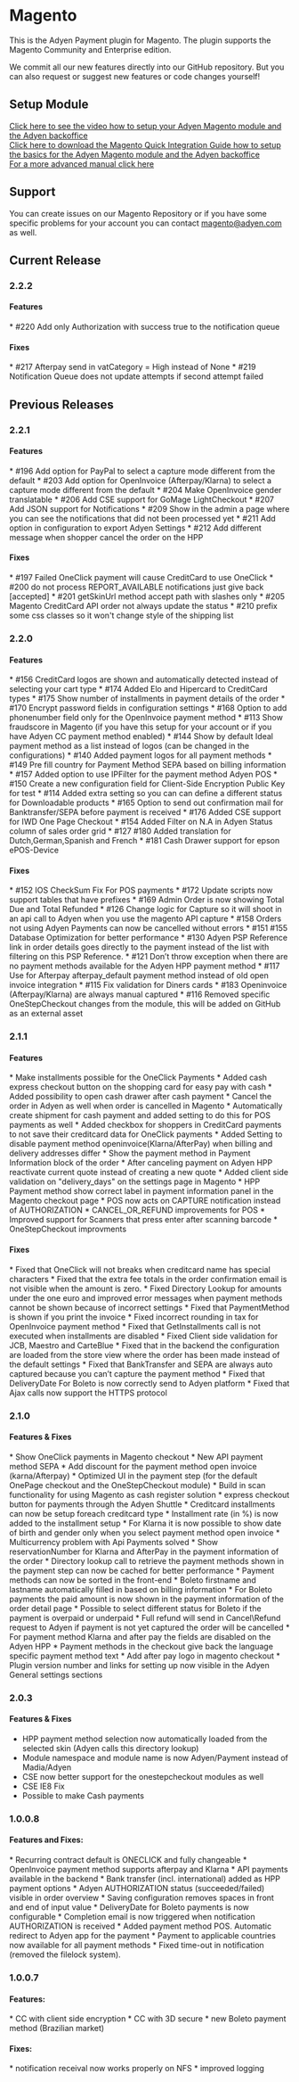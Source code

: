 Magento
=======

This is the Adyen Payment plugin for Magento. The plugin supports the Magento Community and Enterprise edition.

We commit all our new features directly into our GitHub repository.
But you can also request or suggest new features or code changes yourself!

<h2>Setup Module</h2>
<a href="http://vimeo.com/94005128">Click here to see the video how to setup your Adyen Magento module and the Adyen backoffice</a><br />
<a href="https://www.adyen.com/dam/jcr:80ea0213-02cd-43aa-8136-459a471d2a0d/MagentoQuickIntegrationManual.pdf">Click here to download the Magento Quick Integration Guide how to setup the basics for the Adyen Magento module and the Adyen backoffice</a><br />
<a href="https://www.adyen.com/dam/jcr:d0fd4c42-831b-4c4a-b5e5-864cc1410145/AdyenMagentoExtension">For a more advanced manual click here</a>

<h2>Support</h2>
You can create issues on our Magento Repository or if you have some specific problems for your account you can contact <a href="mailto:magento@adyen.com">magento@adyen.com</a>  as well.

<h2>Current Release</h2>
<h3>2.2.2</h3>
<h4>Features</h4>
* #220 Add only Authorization with success true to the notification queue

<h4>Fixes</h4>
* #217 Afterpay send in vatCategory = High instead of None
* #219 Notification Queue does not update attempts if second attempt failed


<h2>Previous Releases</h2>
<h3>2.2.1</h3>
<h4>Features</h4>
* #196 Add option for PayPal to select a capture mode different from the default
* #203 Add option for OpenInvoice (Afterpay/Klarna) to select a capture mode different from the default
* #204 Make OpenInvoice gender translatable
* #206 Add CSE support for GoMage LightCheckout
* #207 Add JSON support for Notifications
* #209 Show in the admin a page where you can see the notifications that did not been processed yet
* #211 Add option in configuration to export Adyen Settings
* #212 Add different message when shopper cancel the order on the HPP

<h4>Fixes</h4>
* #197 Failed OneClick payment will cause CreditCard to use OneClick
* #200 do not process REPORT_AVAILABLE notifications just give back [accepted]
* #201 getSkinUrl method accept path with slashes only
* #205 Magento CreditCard API order not always update the status
* #210 prefix some css classes so it won't change style of the shipping list
<h3>2.2.0</h3>
<h4>Features</h4>
* #156 CreditCard logos are shown and automatically detected instead of selecting your cart type
* #174 Added Elo and Hipercard to CreditCard types
* #175 Show number of installments in payment details of the order
* #170 Encrypt password fields in configuration settings
* #168 Option to add phonenumber field only for the OpenInvoice payment method
* #113 Show fraudscore in Magento (if you have this setup for your account or if you have Adyen CC payment method enabled)
* #144 Show by default Ideal payment method as a list instead of logos (can be changed in the configurations)
* #140 Added payment logos for all payment methods
* #149 Pre fill country for Payment Method SEPA based on billing information
* #157 Added option to use IPFilter for the payment method Adyen POS
* #150 Create a new  configuration field for Client-Side Encryption Public Key for test
* #114 Added extra setting so you can can define a different status for Downloadable products
* #165 Option to send out confirmation mail for Banktransfer/SEPA before payment is received
* #176 Added CSE support for IWD One Page Checkout
* #154 Added Filter on N.A in Adyen Status column of sales order grid
* #127 #180 Added translation for Dutch,German,Spanish and French
* #181 Cash Drawer support for epson ePOS-Device

<h4>Fixes</h4>
* #152 IOS CheckSum Fix For POS payments
* #172 Update scripts now support tables that have prefixes
* #169 Admin Order is now showing Total Due and Total Refunded
* #126 Change logic for Capture so it will shoot in an api call to Adyen when you use the magento API capture
* #158 Orders not using Adyen Payments can now be cancelled without errors
* #151 #155 Database Optimization for better performance
* #130 Adyen PSP Reference link in order details goes directly to the payment instead of the list with filtering on this PSP Reference.
* #121 Don’t throw exception when there are no payment methods available for the Adyen HPP payment method
* #117 Use for Afterpay afterpay_default payment method instead of old open invoice integration
* #115 Fix validation for Diners cards
* #183 Openinvoice (Afterpay/Klarna) are always manual captured
* #116 Removed specific OneStepCheckout changes from the module, this will be added on GitHub as an external asset

<h3>2.1.1</h3>
<h4>Features</h4>
* Make installments possible for the OneClick Payments
* Added cash express checkout button on the shopping card for easy pay with cash
* Added possibility to open cash drawer after cash payment
* Cancel the order in Adyen as well when order is cancelled in Magento
* Automatically create shipment for cash payment and added setting to do this for POS payments as well
* Added checkbox for shoppers in CreditCard payments to not save their creditcard data for OneClick payments
* Added Setting to disable payment method openinvoice(Klarna/AfterPay) when billing and delivery addresses differ
* Show the payment method in Payment Information block of the order
* After canceling payment on Adyen HPP reactivate current quote instead of creating a new quote
* Added client side validation on "delivery_days" on the settings page in Magento
* HPP Payment method show correct label in payment information panel in the Magento checkout page
* POS now acts on CAPTURE notification instead of AUTHORIZATION
* CANCEL_OR_REFUND improvements for POS
* Improved support for Scanners that press enter after scanning barcode
* OneStepCheckout improvments

<h4>Fixes</h4>
* Fixed that OneClick will not breaks when creditcard name has special characters
* Fixed that the extra fee totals in the order confirmation email is not visible when the amount is zero.
* Fixed Directory Lookup for amounts under the one euro and improved error messages when payment methods cannot be shown because of incorrect settings
* Fixed that PaymentMethod is shown if you print the invoice
* Fixed incorrect rounding in tax for OpenInvoice payment method
* Fixed that GetInstallments call is not executed when installments are disabled
* Fixed Client side validation for JCB, Maestro and CarteBlue
* Fixed that in the backend the configuration are loaded from the store view where the order has been made instead of the default settings
* Fixed that BankTransfer and SEPA are always auto captured because you can’t capture the payment method
* Fixed that DeliveryDate For Boleto is now correctly send to Adyen platform
* Fixed that Ajax calls now support the HTTPS protocol

<h3>2.1.0</h3>
<h4>Features & Fixes</h4>
 * Show OneClick payments in Magento checkout
 * New API payment method SEPA
 * Add discount for the payment method open invoice (karna/Afterpay)
 * Optimized UI in the payment step (for the default OnePage checkout and the OneStepCheckout module)
 * Build in scan functionality for using Magento as cash register solution
 * express checkout button for payments through the Adyen Shuttle
 * Creditcard installments can now be setup foreach creditcard type
 * Installment rate (in %) is now added to the installment setup
 * For Klarna it is now possible to show date of birth and gender only when you select payment method open invoice
 * Multicurrency problem with Api Payments solved
 * Show reservationNumber for Klarna and AfterPay in the payment information of the order
 * Directory lookup call to retrieve the payment methods shown in the payment step can now be cached for better performance
 * Payment methods can now be sorted in the front-end
 * Boleto firstname and lastname automatically filled in based on billing information
 * For Boleto payments the paid amount is now shown in the payment information of the order detail page
 * Possible to select different status for Boleto if the payment is overpaid or underpaid
 * Full refund will send in Cancel\Refund request to Adyen if payment is not yet captured the order will be cancelled
 * For payment method Klarna and after pay the fields are disabled on the Adyen HPP
 * Payment methods in the checkout give back the language specific payment method text
 * Add after pay logo in magento checkout
 * Plugin version number and links for setting up now visible in the Adyen General settings sections

<h3>2.0.3</h3>
<h4>Features & Fixes</h4>
 
 * HPP payment method selection now automatically loaded from the selected skin (Adyen calls this directory lookup)
 * Module namespace and module name is now Adyen/Payment instead of Madia/Adyen
 * CSE now better support for the onestepcheckout modules as well
 * CSE IE8 Fix
 * Possible to make Cash payments


<h3>1.0.0.8</h3>
<h4>Features and Fixes:</h4>
 * Recurring contract default is ONECLICK and fully changeable
 * OpenInvoice payment method supports afterpay and Klarna
 * API payments available in the backend
 * Bank transfer (incl. international) added as HPP payment options
 * Adyen AUTHORIZATION status (succeeded/failed) visible in order overview
 * Saving configuration removes spaces in front and end of input value
 * DeliveryDate for Boleto payments is now configurable
 * Completion email is now triggered when notification AUTHORIZATION is received
 * Added payment method POS. Automatic redirect to Adyen app for the payment
 * Payment to applicable countries now available for all payment methods
 * Fixed time-out in notification (removed the filelock system). 

<h3>1.0.0.7</h3>

<h4>Features:</h4>
 * CC with client side encryption
 * CC with 3D secure
 * new Boleto payment method (Brazilian market)

<h4>Fixes:</h4>
 * notification receival now works properly on NFS
 * improved logging
